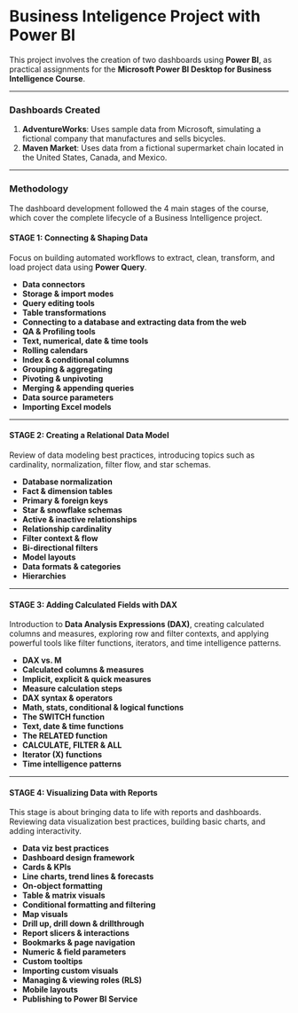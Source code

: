 # Business Inteligence Project with Power BI

This project involves the creation of two dashboards using **Power BI**, as practical assignments for the **Microsoft Power BI Desktop for Business Intelligence Course**.

---

### Dashboards Created

1.  **AdventureWorks**: Uses sample data from Microsoft, simulating a fictional company that manufactures and sells bicycles.
2.  **Maven Market**: Uses data from a fictional supermarket chain located in the United States, Canada, and Mexico.

---

### Methodology

The dashboard development followed the 4 main stages of the course, which cover the complete lifecycle of a Business Intelligence project.

#### **STAGE 1: Connecting & Shaping Data**
Focus on building automated workflows to extract, clean, transform, and load project data using **Power Query**.

- **Data connectors**
- **Storage & import modes**
- **Query editing tools**
- **Table transformations**
- **Connecting to a database and extracting data from the web**
- **QA & Profiling tools**
- **Text, numerical, date & time tools**
- **Rolling calendars**
- **Index & conditional columns**
- **Grouping & aggregating**
- **Pivoting & unpivoting**
- **Merging & appending queries**
- **Data source parameters**
- **Importing Excel models**

---

#### **STAGE 2: Creating a Relational Data Model**
Review of data modeling best practices, introducing topics such as cardinality, normalization, filter flow, and star schemas.

- **Database normalization**
- **Fact & dimension tables**
- **Primary & foreign keys**
- **Star & snowflake schemas**
- **Active & inactive relationships**
- **Relationship cardinality**
- **Filter context & flow**
- **Bi-directional filters**
- **Model layouts**
- **Data formats & categories**
- **Hierarchies**

---

#### **STAGE 3: Adding Calculated Fields with DAX**
Introduction to **Data Analysis Expressions (DAX)**, creating calculated columns and measures, exploring row and filter contexts, and applying powerful tools like filter functions, iterators, and time intelligence patterns.

- **DAX vs. M**
- **Calculated columns & measures**
- **Implicit, explicit & quick measures**
- **Measure calculation steps**
- **DAX syntax & operators**
- **Math, stats, conditional & logical functions**
- **The SWITCH function**
- **Text, date & time functions**
- **The RELATED function**
- **CALCULATE, FILTER & ALL**
- **Iterator (X) functions**
- **Time intelligence patterns**

---

#### **STAGE 4: Visualizing Data with Reports**
This stage is about bringing data to life with reports and dashboards. Reviewing data visualization best practices, building basic charts, and adding interactivity.

- **Data viz best practices**
- **Dashboard design framework**
- **Cards & KPIs**
- **Line charts, trend lines & forecasts**
- **On-object formatting**
- **Table & matrix visuals**
- **Conditional formatting and filtering**
- **Map visuals**
- **Drill up, drill down & drillthrough**
- **Report slicers & interactions**
- **Bookmarks & page navigation**
- **Numeric & field parameters**
- **Custom tooltips**
- **Importing custom visuals**
- **Managing & viewing roles (RLS)**
- **Mobile layouts**
- **Publishing to Power BI Service**